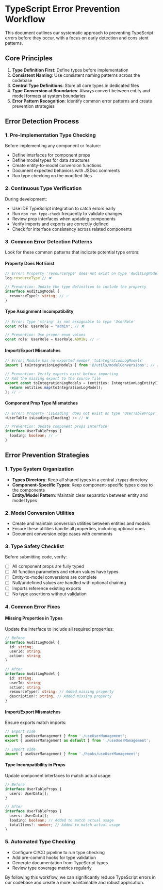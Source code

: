 
# TypeScript Error Prevention Workflow

This document outlines our systematic approach to preventing TypeScript errors before they occur, with a focus on early detection and consistent patterns.

## Core Principles

1. **Type Definition First**: Define types before implementation
2. **Consistent Naming**: Use consistent naming patterns across the codebase
3. **Central Type Definitions**: Store all core types in dedicated files
4. **Type Conversion at Boundaries**: Always convert between entity and model formats at system boundaries
5. **Error Pattern Recognition**: Identify common error patterns and create prevention strategies

## Error Detection Process

### 1. Pre-Implementation Type Checking

Before implementing any component or feature:

- Define interfaces for component props
- Define model types for data structures
- Create entity-to-model conversion functions
- Document expected behaviors with JSDoc comments
- Run type checking on the modified files

### 2. Continuous Type Verification

During development:

- Use IDE TypeScript integration to catch errors early
- Run `npm run type-check` frequently to validate changes
- Review prop interfaces when updating components
- Verify imports and exports are correctly defined
- Check for interface consistency across related components

### 3. Common Error Detection Patterns

Look for these common patterns that indicate potential type errors:

#### Property Does Not Exist

```typescript
// Error: Property 'resourceType' does not exist on type 'AuditLogModel'
log.resourceType // ❌

// Prevention: Update the type definition to include the property
interface AuditLogModel {
  resourceType?: string; // ✅
}
```

#### Type Assignment Incompatibility

```typescript
// Error: Type 'string' is not assignable to type 'UserRole'
const role: UserRole = "admin"; // ❌

// Prevention: Use proper enum values
const role: UserRole = UserRole.ADMIN; // ✅
```

#### Import/Export Mismatches

```typescript
// Error: Module has no exported member 'toIntegrationLogModels'
import { toIntegrationLogModels } from '@/utils/modelConversions'; // ❌

// Prevention: Verify exports exist before importing
// Add the missing export to the source file
export const toIntegrationLogModels = (entities: IntegrationLogEntity[]): IntegrationLogModel[] => {
  return entities.map(toIntegrationLogModel);
}; // ✅
```

#### Component Prop Type Mismatches

```typescript
// Error: Property 'isLoading' does not exist on type 'UserTableProps'
<UserTable isLoading={loading} /> // ❌

// Prevention: Update component props interface
interface UserTableProps {
  loading: boolean; // ✅
}
```

## Error Prevention Strategies

### 1. Type System Organization

- **Types Directory**: Keep all shared types in a central `/types` directory
- **Component-Specific Types**: Keep component-specific types close to the components
- **Entity/Model Pattern**: Maintain clear separation between entity and model types

### 2. Model Conversion Utilities

- Create and maintain conversion utilities between entities and models
- Ensure these utilities handle all properties, including optional ones
- Document conversion edge cases with comments

### 3. Type Safety Checklist

Before submitting code, verify:

- [ ] All component props are fully typed
- [ ] All function parameters and return values have types
- [ ] Entity-to-model conversions are complete
- [ ] Null/undefined values are handled with optional chaining
- [ ] Imports reference existing exports
- [ ] No type assertions without validation

### 4. Common Error Fixes

#### Missing Properties in Types

Update the interface to include all required properties:

```typescript
// Before
interface AuditLogModel {
  id: string;
  userId: string;
  action: string;
}

// After
interface AuditLogModel {
  id: string;
  userId: string;
  action: string;
  resourceType?: string; // Added missing property
  description?: string; // Added missing property
}
```

#### Import/Export Mismatches

Ensure exports match imports:

```typescript
// Export side
export { useUserManagement } from './useUserManagement';
export { useUserManagement as default } from './useUserManagement';

// Import side
import { useUserManagement } from './hooks/useUserManagement';
```

#### Type Incompatibility in Props

Update component interfaces to match actual usage:

```typescript
// Before
interface UserTableProps {
  users: UserData[];
}

// After
interface UserTableProps {
  users: UserData[];
  loading: boolean; // Added to match actual usage
  totalItems?: number; // Added to match actual usage
}
```

### 5. Automated Type Checking

- Configure CI/CD pipeline to run type checking
- Add pre-commit hooks for type validation
- Generate documentation from TypeScript types
- Review type coverage metrics regularly

By following this workflow, we can significantly reduce TypeScript errors in our codebase and create a more maintainable and robust application.
